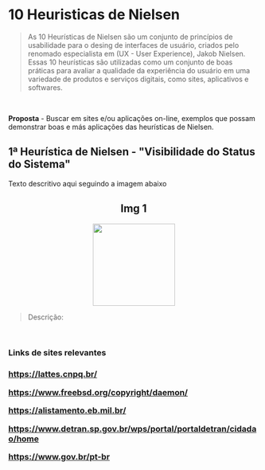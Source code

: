 # 10 Heuristicas de Nielsen
> As 10 Heurísticas de Nielsen são um conjunto de princípios de usabilidade para o desing de interfaces de usuário,
> criados pelo renomado especialista em (UX - User Experience), Jakob Nielsen. Essas 10 heurísticas são utilizadas como um conjunto de boas
> práticas para avaliar a qualidade da experiência do usuário em uma variedade de produtos e serviços digitais, como sites, aplicativos e softwares.
<br>

**Proposta** - Buscar em sites e/ou aplicações on-line, exemplos que possam demonstrar boas e más aplicações das heurísticas de Nielsen.


<div align="left">
<h2>1ª Heurística de Nielsen - "Visibilidade do Status do Sistema"</h2>
 Texto descritivo aqui seguindo a imagem abaixo
 <br>
  <div align="center">
    <h2>Img 1</h2>
    <img align="center" height="165em" src="">
  </div>
  
> Descrição: 
</div>
<br>
<h3> Links de sites relevantes <h3>
  
https://lattes.cnpq.br/

https://www.freebsd.org/copyright/daemon/
  
https://alistamento.eb.mil.br/
  
https://www.detran.sp.gov.br/wps/portal/portaldetran/cidadao/home

https://www.gov.br/pt-br
